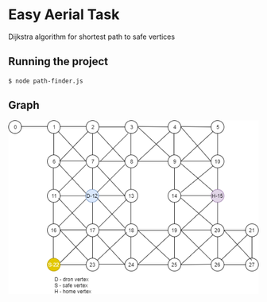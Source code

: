 # Easy Aerial Task

Dijkstra algorithm for shortest path to safe vertices

## Running the project
    $ node path-finder.js


## Graph

![Screenshot](matrix.png)